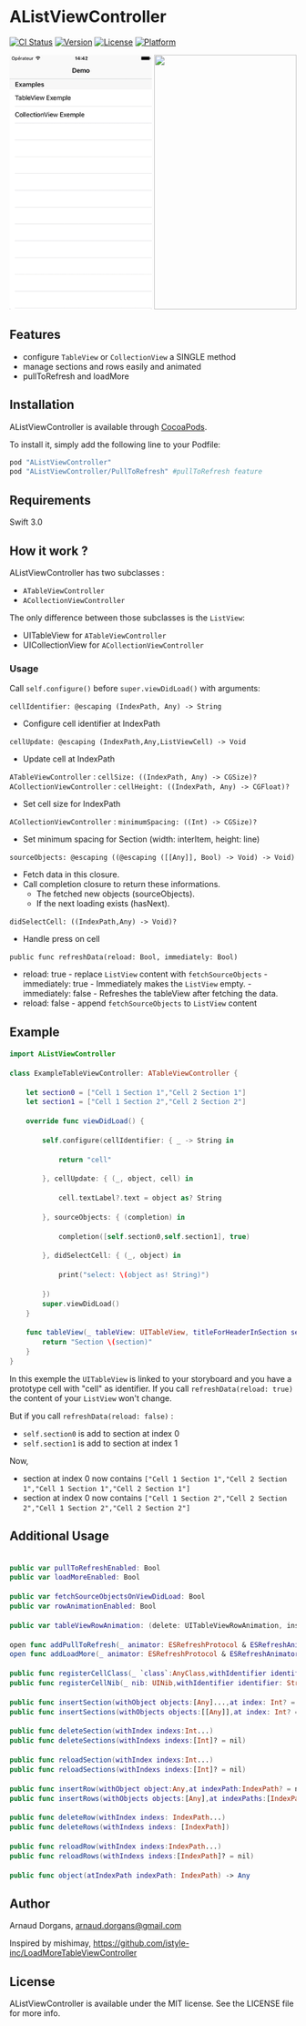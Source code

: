 # AListViewController

[![CI Status](http://img.shields.io/travis/Arnoymous/AListViewController.svg?style=flat)](https://travis-ci.org/Arnoymous/AListViewController)
[![Version](https://img.shields.io/cocoapods/v/AListViewController.svg?style=flat)](http://cocoapods.org/pods/AListViewController)
[![License](https://img.shields.io/cocoapods/l/AListViewController.svg?style=flat)](http://cocoapods.org/pods/AListViewController)
[![Platform](https://img.shields.io/cocoapods/p/AListViewController.svg?style=flat)](http://cocoapods.org/pods/AListViewController)

<img src="Chat-demo.gif" width="250" height="447">
<img src="Dribble-demo.gif" width="250" height="447">

## Features
- configure `TableView` or `CollectionView` a SINGLE method
- manage sections and rows easily and animated
- pullToRefresh and loadMore

## Installation

AListViewController is available through [CocoaPods](http://cocoapods.org). 

To install it, simply add the following line to your Podfile:

```ruby
pod "AListViewController"
pod "AListViewController/PullToRefresh" #pullToRefresh feature
```

## Requirements

Swift 3.0

## How it work ?

AListViewController has two subclasses :
- `ATableViewController`
- `ACollectionViewController`

The only difference between those subclasses is the `ListView`: 
- UITableView for `ATableViewController`
- UICollectionView for `ACollectionViewController`

### Usage

Call `self.configure()` before `super.viewDidLoad()` with arguments:

`cellIdentifier: @escaping (IndexPath, Any) -> String`
- Configure cell identifier at IndexPath

`cellUpdate: @escaping (IndexPath,Any,ListViewCell) -> Void`
- Update cell at IndexPath

`ATableViewController` : `cellSize: ((IndexPath, Any) -> CGSize)?`
`ACollectionViewController` : `cellHeight: ((IndexPath, Any) -> CGFloat)?`
- Set cell size for IndexPath

`ACollectionViewController` : `minimumSpacing: ((Int) -> CGSize)?`
- Set minimum spacing for Section (width: interItem, height: line)

`sourceObjects: @escaping ((@escaping ([[Any]], Bool) -> Void) -> Void)`
- Fetch data in this closure.
- Call completion closure to return these informations.
    - The fetched new objects (sourceObjects).
    - If the next loading exists (hasNext).
    
`didSelectCell: ((IndexPath,Any) -> Void)?`
- Handle press on cell

`public func refreshData(reload: Bool, immediately: Bool)`
- reload: true - replace `ListView` content with `fetchSourceObjects` 
      - immediately: true
          - Immediately makes the `ListView` empty.
      - immediately: false
          - Refreshes the tableView after fetching the data.
- reload: false - append `fetchSourceObjects` to `ListView` content  

## Example

```swift
import AListViewController

class ExampleTableViewController: ATableViewController {

    let section0 = ["Cell 1 Section 1","Cell 2 Section 1"]
    let section1 = ["Cell 1 Section 2","Cell 2 Section 2"]

    override func viewDidLoad() {
        
        self.configure(cellIdentifier: { _ -> String in
            
            return "cell"
            
        }, cellUpdate: { (_, object, cell) in
            
            cell.textLabel?.text = object as? String
            
        }, sourceObjects: { (completion) in
            
            completion([self.section0,self.section1], true)
            
        }, didSelectCell: { (_, object) in
            
            print("select: \(object as! String)")
            
        })
        super.viewDidLoad()
    }

    func tableView(_ tableView: UITableView, titleForHeaderInSection section: Int) -> String? {
        return "Section \(section)"
    }
}
```

In this exemple the `UITableView` is linked to your storyboard and you have a prototype cell with "cell" as identifier.
If you call `refreshData(reload: true)` the content of your `ListView` won't change.

But if you call `refreshData(reload: false)` :
- `self.section0` is add to section at index 0
- `self.section1` is add to section at index 1

Now, 
- section at index 0 now contains `["Cell 1 Section 1","Cell 2 Section 1","Cell 1 Section 1","Cell 2 Section 1"]`
- section at index 0 now contains `["Cell 1 Section 2","Cell 2 Section 2","Cell 1 Section 2","Cell 2 Section 2"]`

## Additional Usage
```swift

public var pullToRefreshEnabled: Bool
public var loadMoreEnabled: Bool

public var fetchSourceObjectsOnViewDidLoad: Bool
public var rowAnimationEnabled: Bool

public var tableViewRowAnimation: (delete: UITableViewRowAnimation, insert: UITableViewRowAnimation, reload: UITableViewRowAnimation) //ATableViewController

open func addPullToRefresh(_ animator: ESRefreshProtocol & ESRefreshAnimatorProtocol) //AListViewController/PullToRefresh
open func addLoadMore(_ animator: ESRefreshProtocol & ESRefreshAnimatorProtocol) //AListViewController/PullToRefresh

public func registerCellClass(_ `class`:AnyClass,withIdentifier identifier: String)
public func registerCellNib(_ nib: UINib,withIdentifier identifier: String)

public func insertSection(withObject objects:[Any]...,at index: Int? = nil)
public func insertSections(withObjects objects:[[Any]],at index: Int? = nil)

public func deleteSection(withIndex indexs:Int...)
public func deleteSections(withIndexs indexs:[Int]? = nil)

public func reloadSection(withIndex indexs:Int...)
public func reloadSections(withIndexs indexs:[Int]? = nil)

public func insertRow(withObject object:Any,at indexPath:IndexPath? = nil)
public func insertRows(withObjects objects:[Any],at indexPaths:[IndexPath])

public func deleteRow(withIndex indexs: IndexPath...)
public func deleteRows(withIndexs indexs: [IndexPath])

public func reloadRow(withIndex indexs:IndexPath...)
public func reloadRows(withIndexs indexs:[IndexPath]? = nil)

public func object(atIndexPath indexPath: IndexPath) -> Any
```
## Author

Arnaud Dorgans, arnaud.dorgans@gmail.com

Inspired by mishimay, https://github.com/istyle-inc/LoadMoreTableViewController

## License

AListViewController is available under the MIT license. See the LICENSE file for more info.
